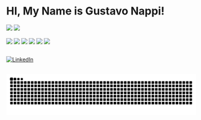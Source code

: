 # HI, My Name is Gustavo Nappi!

<div>
  <img height="180" src="https://github-readme-stats.vercel.app/api?username=gustavonappi&show_icons=true&theme=dark"/>
  <img height="180" src="https://github-readme-stats.vercel.app/api/top-langs/?username=gustavonappi&theme=dark"/>
</div>

<div style="display: inline-block"><br>
  <img height="35" src="https://cdn.jsdelivr.net/gh/devicons/devicon/icons/javascript/javascript-original.svg"/>   
  <img height="35" src="https://cdn.jsdelivr.net/gh/devicons/devicon/icons/mysql/mysql-plain-wordmark.svg"/>
  <img height="35" src="https://cdn.jsdelivr.net/gh/devicons/devicon/icons/nodejs/nodejs-original.svg"/>
  <img height="35" src="https://cdn.jsdelivr.net/gh/devicons/devicon@latest/icons/typescript/typescript-original.svg" />
  <img height="35" src="https://cdn.jsdelivr.net/gh/devicons/devicon/icons/html5/html5-original.svg"/>
  <img height="35" src="https://cdn.jsdelivr.net/gh/devicons/devicon/icons/css3/css3-original.svg"/>
</div>

##

<div>
  <a href="https://www.linkedin.com/in/gustavo-nappi-a4912b22b/" target="_blank">
    <img src="https://img.shields.io/badge/LinkedIn-0077B5?style=for-the-badge&logo=linkedin&logoColor=white" alt="LinkedIn" />
  </a>
</div>

##

<picture>
  <source media="(prefers-color-scheme: dark)" srcset="https://raw.githubusercontent.com/GustavoNappi/GustavoNappi/output/github-contribution-grid-snake-dark.svg">
  <source media="(prefers-color-scheme: light)" srcset="https://raw.githubusercontent.com/GustavoNappi/GustavoNappi/output/github-contribution-grid-snake.svg">
  <img alt="GitHub contribution grid snake animation" src="https://raw.githubusercontent.com/GustavoNappi/GustavoNappi/output/github-contribution-grid-snake.svg">
</picture>
